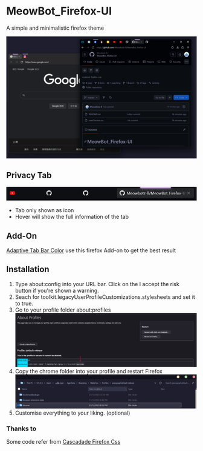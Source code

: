 # MeowBot_Firefox-UI

A simple and minimalistic firefox theme

![1703337559806](image/README/1703337559806.png)

## Privacy Tab

![1703336856764](image/README/1703336856764.png)

- Tab only shown as icon
- Hover will show the full information of the tab

## Add-On
[Adaptive Tab Bar Color](https://addons.mozilla.org/en-US/firefox/addon/adaptive-tab-bar-colour/) use this firefox Add-on to get the best result


## Installation

1. Type about:config into your URL bar. Click on the I accept the risk button if you're shown a warning.
2. Seach for toolkit.legacyUserProfileCustomizations.stylesheets and set it to true.
3. Go to your profile folder about:profiles
  ![1703339401856](image/README/1703339401856.png)
1. Copy the chrome folder into your profile and restart Firefox
   ![1703339502813](image/README/1703339502813.png)
2. Customise everything to your liking. (optional)

### Thanks to
Some code refer from
[Cascadade Firefox Css](https://github.com/andreasgrafen/cascade)